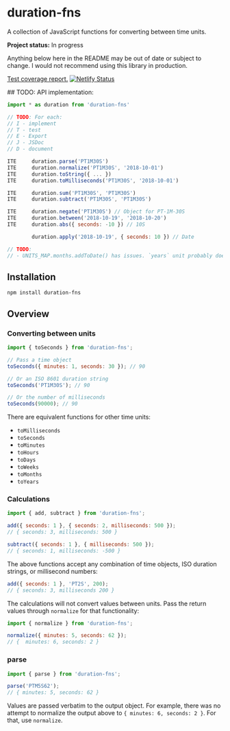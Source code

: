 # duration-fns

A collection of JavaScript functions for converting between time units.

**Project status:** In progress

Anything below here in the README may be out of date or subject to change. I would not recommend using this library in production.

[Test coverage report.](https://duration-fns-coverage.netlify.com/) [![Netlify Status](https://api.netlify.com/api/v1/badges/1c8db14f-4d92-41b0-a9da-32f7bcc5c17a/deploy-status)](https://app.netlify.com/sites/duration-fns-coverage/deploys)

## TODO: API implementation:

```javascript
import * as duration from 'duration-fns'

// TODO: For each:
// I - implement
// T - test
// E - Export
// J - JSDoc
// D - document

ITE     duration.parse('PT1M30S')
ITE     duration.normalize('PT1M30S', '2018-10-01')
ITE     duration.toString({ ... })
ITE     duration.toMilliseconds('PT1M30S', '2018-10-01')

ITE     duration.sum('PT1M30S', 'PT1M30S')
ITE     duration.subtract('PT1M30S', 'PT1M30S')

ITE     duration.negate('PT1M30S') // Object for PT-1M-30S
ITE     duration.between('2018-10-19', '2018-10-20')
ITE     duration.abs({ seconds: -10 }) // 10S

        duration.apply('2018-10-19', { seconds: 10 }) // Date

// TODO:
// - UNITS_MAP.months.addToDate() has issues. `years` unit probably does too. Look at what date-fns do.
```

## Installation

`npm install duration-fns`

## Overview

### Converting between units

```javascript
import { toSeconds } from 'duration-fns';

// Pass a time object
toSeconds({ minutes: 1, seconds: 30 }); // 90

// Or an ISO 8601 duration string
toSeconds('PT1M30S'); // 90

// Or the number of milliseconds
toSeconds(90000); // 90
```

There are equivalent functions for other time units:

- `toMilliseconds`
- `toSeconds`
- `toMinutes`
- `toHours`
- `toDays`
- `toWeeks`
- `toMonths`
- `toYears`

### Calculations

```javascript
import { add, subtract } from 'duration-fns';

add({ seconds: 1 }, { seconds: 2, milliseconds: 500 });
// { seconds: 3, milliseconds: 500 }

subtract({ seconds: 1 }, { milliseconds: 500 });
// { seconds: 1, milliseconds: -500 }
```

The above functions accept any combination of time objects, ISO duration strings, or millisecond numbers:

```javascript
add({ seconds: 1 }, 'PT2S', 200);
// { seconds: 3, milliseconds 200 }
```

The calculations will not convert values between units. Pass the return values through `normalize` for that functionality:

```javascript
import { normalize } from 'duration-fns';

normalize({ minutes: 5, seconds: 62 });
// {  minutes: 6, seconds: 2 }
```

### parse

```javascript
import { parse } from 'duration-fns';

parse('PTM5S62');
// { minutes: 5, seconds: 62 }
```

Values are passed verbatim to the output object. For example, there was no attempt to normalize the output above to `{ minutes: 6, seconds: 2 }`. For that, use `normalize`.
